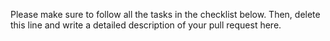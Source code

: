 Please make sure to follow all the tasks in the checklist below. Then, delete this line and write a detailed description of your pull request here.

<!--
## Guidelines

Please follow the guidelines for pull requests (PRs) in [CONTRIBUTING](/CONTRIBUTING.md). Checklist:

- Ensure that your PR is small, and implements one change
- Give your PR title one of the prefixes listed in [CONTRIBUTING](../docs/source/coding_guidelines.md#pull-request-titles) to indicate what type of change that is
- Link the correct GitHub issue for tracking
- Add unit tests for all functions that you introduced or modified
- Run automatic code formatting / linting on all files ("Format Document" Shift-Alt-F in VSCode)
- Ensure that documentation renders correctly in Sphinx by running `make html` in the `docs` folder

## Change the default merge message

When completing your PR, you will be asked for a title and an optional extended description. By default, the extended description will be a concatenation of the individual
commit messages. Please DELETE/REPLACE that with a human readable extended description for non-trivial PRs.
-->
